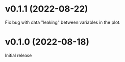 # v0.1.1 (2022-08-22)

Fix bug with data "leaking" between variables in the plot.


# v0.1.0 (2022-08-18)

Initial release
